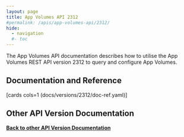 ```yaml
---
layout: page
title: App Volumes API 2312
#permalink: /apis/app-volumes-api/2312/
hide:
  - navigation
  #- toc
---
```


The App Volumes API documentation describes how to utilise the App Volumes REST API version 2312 to query and configure App Volumes.

## Documentation and Reference

[cards cols=1 (docs/versions/2312/doc-ref.yaml)]

<swagger-ui src="swagger.json"/>

## Other API Version Documentation

**[Back to other API Version Documentation](../../index.md)**
